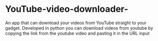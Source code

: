 # YouTube-video-downloader-
An app that can download your videos from YouTube straight to your gadget. Developed in python 
you can download videos from youtube by copying the link from the youtube video and pasting it in the URL input
